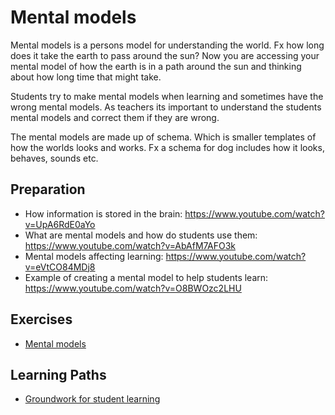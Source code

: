 # Mental models

Mental models is a persons model for understanding the world. Fx how long does it take the earth to pass around the sun? Now you are accessing your mental model of how the earth is in a path around the sun and thinking about how long time that might take. 

Students try to make mental models when learning and sometimes have the wrong mental models. As teachers its important to understand the students mental models and correct them if they are wrong. 

The mental models are made up of schema. Which is smaller templates of how the worlds looks and works. Fx a schema for dog includes how it looks, behaves, sounds etc. 

## Preparation

- How information is stored in the brain: https://www.youtube.com/watch?v=UpA6RdE0aYo
- What are mental models and how do students use them: https://www.youtube.com/watch?v=AbAfM7AFO3k
- Mental models affecting learning: https://www.youtube.com/watch?v=eVtCO84MDj8
- Example of creating a mental model to help students learn: https://www.youtube.com/watch?v=O8BWOzc2LHU

## Exercises

- [Mental models](./../exercises/mental-models.md)

## Learning Paths

- [Groundwork for student learning](../learning-paths/groundwork-for-student-learning.md)

